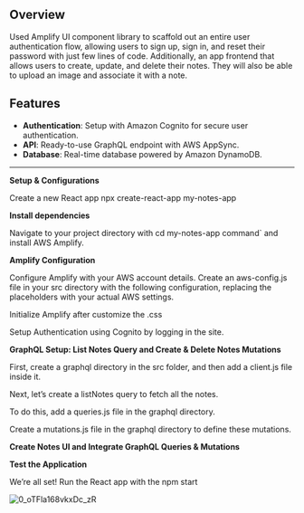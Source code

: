 ## Overview

Used Amplify UI component library to scaffold out an entire user authentication flow, allowing users to sign up, sign in, and reset their password with just few lines of code. Additionally, an app frontend that allows users to create, update, and delete their notes. They will also be able to upload an image and associate it with a note.

## Features

- **Authentication**: Setup with Amazon Cognito for secure user authentication.
- **API**: Ready-to-use GraphQL endpoint with AWS AppSync.
- **Database**: Real-time database powered by Amazon DynamoDB.
----
**Setup & Configurations**

Create a new React app npx create-react-app my-notes-app
   
**Install dependencies**

Navigate to your project directory with cd my-notes-app command` and install AWS Amplify.

**Amplify Configuration**

Configure Amplify with your AWS account details. Create an aws-config.js file in your src directory with the following configuration, replacing the placeholders with your actual AWS settings.
  
Initialize Amplify after customize the .css

Setup Authentication using Cognito by logging in the site.
   
**GraphQL Setup: List Notes Query and Create & Delete Notes Mutations**

First, create a graphql directory in the src folder, and then add a client.js file inside it.

Next, let’s create a listNotes query to fetch all the notes.

To do this, add a queries.js file in the graphql directory.

Create a mutations.js file in the graphql directory to define these mutations.

**Create Notes UI and Integrate GraphQL Queries & Mutations**

**Test the Application**

We’re all set! Run the React app with the npm start


![0_oTFla168vkxDc_zR](https://github.com/user-attachments/assets/f94fb576-0b61-4838-992a-d5ad43b78a4b)
